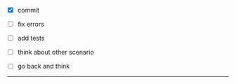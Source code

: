 
- [x] commit
- [ ] fix errors
- [ ] add tests

- [ ] think about other scenario
- [ ] go back and think

---

